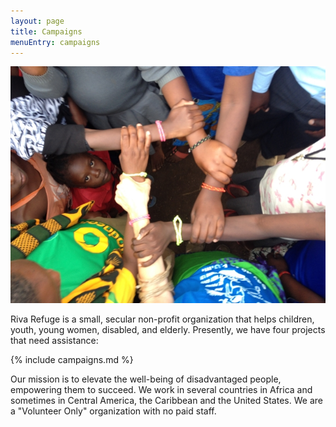 ```yaml
---
layout: page
title: Campaigns
menuEntry: campaigns
---
```



![Arms links](/images/fp-hero.jpg)


Riva Refuge is a small, secular non-profit organization that helps children, youth, young women, disabled, and elderly. Presently, we have four projects that need assistance:

{% include campaigns.md %}


Our mission is to elevate the well-being of disadvantaged people, empowering them to succeed. We work in several countries in Africa and sometimes in Central America, the Caribbean and the United States. We are a "Volunteer Only" organization with no paid staff.